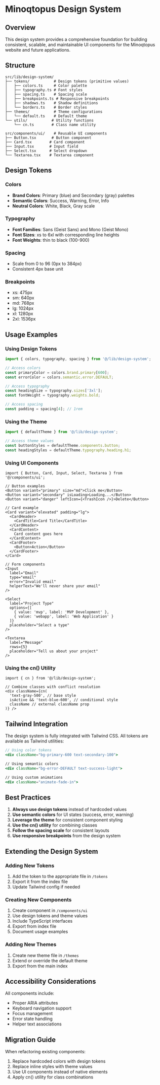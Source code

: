 # Minoqtopus Design System

## Overview
This design system provides a comprehensive foundation for building consistent, scalable, and maintainable UI components for the Minoqtopus website and future applications.

## Structure

```
src/lib/design-system/
├── tokens/           # Design tokens (primitive values)
│   ├── colors.ts     # Color palette
│   ├── typography.ts # Font styles
│   ├── spacing.ts    # Spacing scale
│   ├── breakpoints.ts # Responsive breakpoints
│   ├── shadows.ts    # Shadow definitions
│   └── borders.ts    # Border styles
├── themes/           # Theme configurations
│   └── default.ts    # Default theme
└── utils/           # Utility functions
    └── cn.ts        # Class name utility

src/components/ui/    # Reusable UI components
├── Button.tsx       # Button component
├── Card.tsx        # Card component
├── Input.tsx       # Input field
├── Select.tsx      # Select dropdown
└── Textarea.tsx    # Textarea component
```

## Design Tokens

### Colors
- **Brand Colors**: Primary (blue) and Secondary (gray) palettes
- **Semantic Colors**: Success, Warning, Error, Info
- **Neutral Colors**: White, Black, Gray scale

### Typography
- **Font Families**: Sans (Geist Sans) and Mono (Geist Mono)
- **Font Sizes**: xs to 6xl with corresponding line heights
- **Font Weights**: thin to black (100-900)

### Spacing
- Scale from 0 to 96 (0px to 384px)
- Consistent 4px base unit

### Breakpoints
- xs: 475px
- sm: 640px
- md: 768px
- lg: 1024px
- xl: 1280px
- 2xl: 1536px

## Usage Examples

### Using Design Tokens

```typescript
import { colors, typography, spacing } from '@/lib/design-system';

// Access colors
const primaryColor = colors.brand.primary[600];
const errorColor = colors.semantic.error.DEFAULT;

// Access typography
const headingSize = typography.sizes['3xl'];
const fontWeight = typography.weights.bold;

// Access spacing
const padding = spacing[4]; // 1rem
```

### Using the Theme

```typescript
import { defaultTheme } from '@/lib/design-system';

// Access theme values
const buttonStyles = defaultTheme.components.button;
const headingStyles = defaultTheme.typography.heading.h1;
```

### Using UI Components

```tsx
import { Button, Card, Input, Select, Textarea } from '@/components/ui';

// Button examples
<Button variant="primary" size="md">Click me</Button>
<Button variant="secondary" isLoading>Loading...</Button>
<Button variant="danger" leftIcon={<TrashIcon />}>Delete</Button>

// Card example
<Card variant="elevated" padding="lg">
  <CardHeader>
    <CardTitle>Card Title</CardTitle>
  </CardHeader>
  <CardContent>
    Card content goes here
  </CardContent>
  <CardFooter>
    <Button>Action</Button>
  </CardFooter>
</Card>

// Form components
<Input 
  label="Email" 
  type="email" 
  error="Invalid email"
  helperText="We'll never share your email"
/>

<Select 
  label="Project Type"
  options={[
    { value: 'mvp', label: 'MVP Development' },
    { value: 'webapp', label: 'Web Application' }
  ]}
  placeholder="Select a type"
/>

<Textarea 
  label="Message"
  rows={5}
  placeholder="Tell us about your project"
/>
```

### Using the cn() Utility

```tsx
import { cn } from '@/lib/design-system';

// Combine classes with conflict resolution
<div className={cn(
  'text-gray-500', // base style
  isActive && 'text-blue-600', // conditional style
  className // external className prop
)} />
```

## Tailwind Integration

The design system is fully integrated with Tailwind CSS. All tokens are available as Tailwind utilities:

```jsx
// Using color tokens
<div className="bg-primary-600 text-secondary-100">

// Using semantic colors
<div className="bg-error-DEFAULT text-success-light">

// Using custom animations
<div className="animate-fade-in">
```

## Best Practices

1. **Always use design tokens** instead of hardcoded values
2. **Use semantic colors** for UI states (success, error, warning)
3. **Leverage the theme** for consistent component styling
4. **Use the cn() utility** for combining classes
5. **Follow the spacing scale** for consistent layouts
6. **Use responsive breakpoints** from the design system

## Extending the Design System

### Adding New Tokens
1. Add the token to the appropriate file in `/tokens`
2. Export it from the index file
3. Update Tailwind config if needed

### Creating New Components
1. Create component in `/components/ui`
2. Use design tokens and theme values
3. Include TypeScript interfaces
4. Export from index file
5. Document usage examples

### Adding New Themes
1. Create new theme file in `/themes`
2. Extend or override the default theme
3. Export from the main index

## Accessibility Considerations

All components include:
- Proper ARIA attributes
- Keyboard navigation support
- Focus management
- Error state handling
- Helper text associations

## Migration Guide

When refactoring existing components:
1. Replace hardcoded colors with design tokens
2. Replace inline styles with theme values
3. Use UI components instead of native elements
4. Apply cn() utility for class combinations